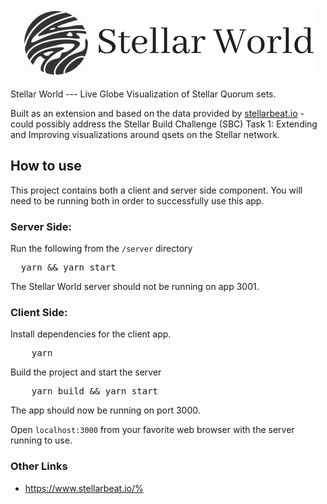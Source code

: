 
<p align="center">
  <img src="./src/assets/stellar_world.png"/>
</p>
Stellar World
---
Live Globe Visualization of Stellar Quorum sets.

Built as an extension and based on the data provided by <a href="stellarbeat.io">stellarbeat.io</a> - could possibly address  the Stellar Build Challenge (SBC) Task 1: Extending and Improving visualizations around qsets on the Stellar network.

## How to use

This project contains both a client and server side component. You will need to be running both in order to successfully use this app.

### Server Side:
Run the following from the `/server` directory

<pre>
  yarn && yarn start
</pre>

The Stellar World server should not be running on app 3001. 

### Client Side:

Install dependencies for the client app.
<pre>
    yarn
</pre>

Build the project and start the server
<pre>
    yarn build && yarn start
</pre>

The app should now be running on port 3000. <br/>

Open `localhost:3000` from your favorite web browser with the server running to use.

### Other Links
* https://www.stellarbeat.io/%  
